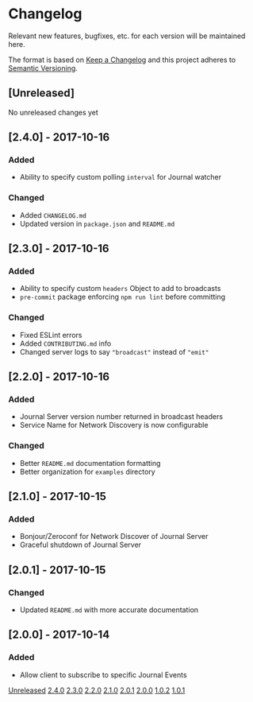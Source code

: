 
# Changelog

Relevant new features, bugfixes, etc. for each version will be maintained here.

The format is based on [Keep a Changelog](http://keepachangelog.com/en/1.0.0/)
and this project adheres to [Semantic Versioning](http://semver.org/spec/v2.0.0.html).

## [Unreleased]

No unreleased changes yet

## [2.4.0] - 2017-10-16
### Added
- Ability to specify custom polling `interval` for Journal watcher

### Changed
- Added `CHANGELOG.md`
- Updated version in `package.json` and `README.md`

## [2.3.0] - 2017-10-16
### Added
- Ability to specify custom `headers` Object to add to broadcasts
- `pre-commit` package enforcing `npm run lint` before committing

### Changed
- Fixed ESLint errors
- Added `CONTRIBUTING.md` info
- Changed server logs to say `"broadcast"` instead of `"emit"`

## [2.2.0] - 2017-10-16
### Added
- Journal Server version number returned in broadcast headers
- Service Name for Network Discovery is now configurable

### Changed
- Better `README.md` documentation formatting
- Better organization for `examples` directory

## [2.1.0] - 2017-10-15
### Added
- Bonjour/Zeroconf for Network Discover of Journal Server
- Graceful shutdown of Journal Server

## [2.0.1] - 2017-10-15
### Changed
- Updated `README.md` with more accurate documentation

## [2.0.0] - 2017-10-14
### Added
- Allow client to subscribe to specific Journal Events

[Unreleased](https://github.com/DVDAGames/elite-dangerous-journal-server/compare/2.4.0...HEAD)
[2.4.0](https://github.com/DVDAGames/elite-dangerous-journal-server/compare/2.3.0...2.4.0)
[2.3.0](https://github.com/DVDAGames/elite-dangerous-journal-server/compare/2.2.0...2.3.0)
[2.2.0](https://github.com/DVDAGames/elite-dangerous-journal-server/compare/2.1.0...2.2.0)
[2.1.0](https://github.com/DVDAGames/elite-dangerous-journal-server/compare/2.0.1...2.1.0)
[2.0.1](https://github.com/DVDAGames/elite-dangerous-journal-server/compare/2.0.0...2.0.1)
[2.0.0](https://github.com/DVDAGames/elite-dangerous-journal-server/compare/1.0.2...2.0.0)
[1.0.2](https://github.com/DVDAGames/elite-dangerous-journal-server/compare/1.0.1...1.0.2)
[1.0.1](https://github.com/DVDAGames/elite-dangerous-journal-server/compare/53322ee...1.0.1)
